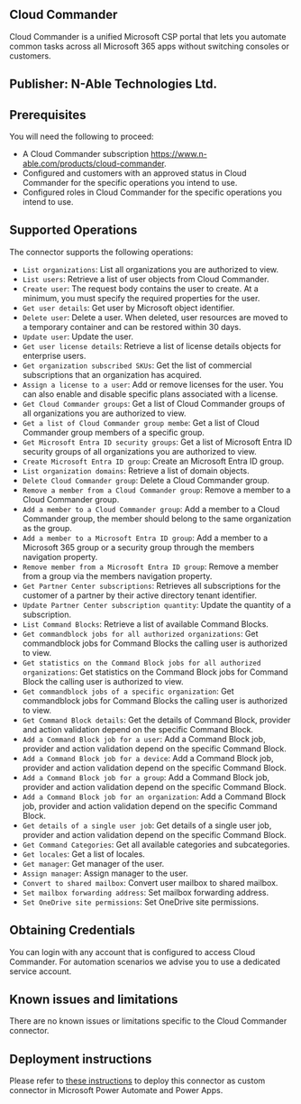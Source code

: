 ## Cloud Commander
Cloud Commander is a unified Microsoft CSP portal that lets you automate common tasks across all Microsoft 365 apps without switching consoles or customers.

## Publisher: N-Able Technologies Ltd.

## Prerequisites
You will need the following to proceed:
* A Cloud Commander subscription https://www.n-able.com/products/cloud-commander.
* Configured and customers with an approved status in Cloud Commander for the specific operations you intend to use.
* Configured roles in Cloud Commander for the specific operations you intend to use.

## Supported Operations
The connector supports the following operations:
* `List organizations`: List all organizations you are authorized to view.
* `List users`: Retrieve a list of user objects from Cloud Commander.
* `Create user`: The request body contains the user to create. At a minimum, you must specify the required properties for the user.
* `Get user details`: Get user by Microsoft object identifier.
* `Delete user`: Delete a user. When deleted, user resources are moved to a temporary container and can be restored within 30 days.
* `Update user`: Update the user.
* `Get user license details`: Retrieve a list of license details objects for enterprise users.
* `Get organization subscribed SKUs`: Get the list of commercial subscriptions that an organization has acquired.
* `Assign a license to a user`: Add or remove licenses for the user. You can also enable and disable specific plans associated with a license.
* `Get Cloud Commander groups`: Get a list of Cloud Commander groups of all organizations you are authorized to view.
* `Get a list of Cloud Commander group membe`: Get a list of Cloud Commander group members of a specific group.
* `Get Microsoft Entra ID security groups`: Get a list of Microsoft Entra ID security groups of all organizations you are authorized to view.
* `Create Microsoft Entra ID group`: Create an Microsoft Entra ID group.
* `List organization domains`: Retrieve a list of domain objects.
* `Delete Cloud Commander group`: Delete a Cloud Commander group.
* `Remove a member from a Cloud Commander group`: Remove a member to a Cloud Commander group.
* `Add a member to a Cloud Commander group`: Add a member to a Cloud Commander group, the member should belong to the same organization as the group.
* `Add a member to a Microsoft Entra ID group`: Add a member to a Microsoft 365 group or a security group through the members navigation property.
* `Remove member from a Microsoft Entra ID group`: Remove a member from a group via the members navigation property.
* `Get Partner Center subscriptions`: Retrieves all subscriptions for the customer of a partner by their active directory tenant identifier.
* `Update Partner Center subscription quantity`: Update the quantity of a subscription.
* `List Command Blocks`: Retrieve a list of available Command Blocks.
* `Get commandblock jobs for all authorized organizations`: Get commandblock jobs for Command Blocks the calling user is authorized to view.
* `Get statistics on the Command Block jobs for all authorized organizations`: Get statistics on the Command Block jobs for Command Block the calling user is authorized to view.
* `Get commandblock jobs of a specific organization`: Get commandblock jobs for Command Blocks the calling user is authorized to view.
* `Get Command Block details`: Get the details of Command Block, provider and action validation depend on the specific Command Block.
* `Add a Command Block job for a user`: Add a Command Block job, provider and action validation depend on the specific Command Block.
* `Add a Command Block job for a device`: Add a Command Block job, provider and action validation depend on the specific Command Block.
* `Add a Command Block job for a group`: Add a Command Block job, provider and action validation depend on the specific Command Block.
* `Add a Command Block job for an organization`: Add a Command Block job, provider and action validation depend on the specific Command Block.
* `Get details of a single user job`: Get details of a single user job, provider and action validation depend on the specific Command Block.
* `Get Command Categories`: Get all available categories and subcategories.
* `Get locales`: Get a list of locales.
* `Get manager`: Get manager of the user.
* `Assign manager`: Assign manager to the user.
* `Convert to shared mailbox`: Convert user mailbox to shared mailbox.
* `Set mailbox forwarding address`: Set mailbox forwarding address.
* `Set OneDrive site permissions`: Set OneDrive site permissions.

## Obtaining Credentials
You can login with any account that is configured to access Cloud Commander. For automation scenarios we advise you to use a dedicated service account.

## Known issues and limitations
There are no known issues or limitations specific to the Cloud Commander connector.

## Deployment instructions
Please refer to [these instructions](https://docs.microsoft.com/en-us/connectors/custom-connectors/paconn-cli) to deploy this connector as custom connector in Microsoft Power Automate and Power Apps.